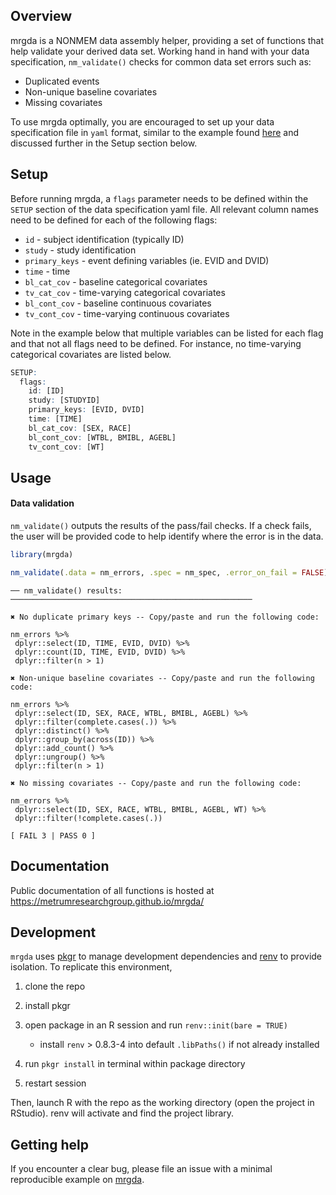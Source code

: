 
<!-- README.md is generated from README.Rmd. Please edit that file -->

## Overview

mrgda is a NONMEM data assembly helper, providing a set of functions
that help validate your derived data set. Working hand in hand with your
data specification, `nm_validate()` checks for common data set errors
such as:

-   Duplicated events
-   Non-unique baseline covariates
-   Missing covariates

To use mrgda optimally, you are encouraged to set up your data
specification file in `yaml` format, similar to the example found
[here](https://github.com/metrumresearchgroup/mrgda/blob/main/inst/derived/pk.yml)
and discussed further in the Setup section below.

## Setup

Before running mrgda, a `flags` parameter needs to be defined within the
`SETUP` section of the data specification yaml file. All relevant column
names need to be defined for each of the following flags:

-   `id` - subject identification (typically ID)
-   `study` - study identification
-   `primary_keys` - event defining variables (ie. EVID and DVID)
-   `time` - time
-   `bl_cat_cov` - baseline categorical covariates
-   `tv_cat_cov` - time-varying categorical covariates
-   `bl_cont_cov` - baseline continuous covariates
-   `tv_cont_cov` - time-varying continuous covariates

Note in the example below that multiple variables can be listed for each
flag and that not all flags need to be defined. For instance, no
time-varying categorical covariates are listed below.

``` r
SETUP:
  flags:
    id: [ID]
    study: [STUDYID]
    primary_keys: [EVID, DVID]
    time: [TIME]
    bl_cat_cov: [SEX, RACE]
    bl_cont_cov: [WTBL, BMIBL, AGEBL] 
    tv_cont_cov: [WT]
```

## Usage

#### Data validation

`nm_validate()` outputs the results of the pass/fail checks. If a check
fails, the user will be provided code to help identify where the error
is in the data.

``` r
library(mrgda)

nm_validate(.data = nm_errors, .spec = nm_spec, .error_on_fail = FALSE)
```

    ── nm_validate() results: ──────────────────────────────────────────────────────

    ✖ No duplicate primary keys -- Copy/paste and run the following code:

    nm_errors %>%
     dplyr::select(ID, TIME, EVID, DVID) %>%
     dplyr::count(ID, TIME, EVID, DVID) %>%
     dplyr::filter(n > 1)

    ✖ Non-unique baseline covariates -- Copy/paste and run the following code:

    nm_errors %>%
     dplyr::select(ID, SEX, RACE, WTBL, BMIBL, AGEBL) %>%
     dplyr::filter(complete.cases(.)) %>%
     dplyr::distinct() %>%
     dplyr::group_by(across(ID)) %>%
     dplyr::add_count() %>%
     dplyr::ungroup() %>%
     dplyr::filter(n > 1)

    ✖ No missing covariates -- Copy/paste and run the following code:

    nm_errors %>%
     dplyr::select(ID, SEX, RACE, WTBL, BMIBL, AGEBL, WT) %>%
     dplyr::filter(!complete.cases(.))

    [ FAIL 3 | PASS 0 ]

## Documentation

Public documentation of all functions is hosted at
<https://metrumresearchgroup.github.io/mrgda/>

## Development

`mrgda` uses [pkgr](https://github.com/metrumresearchgroup/pkgr) to
manage development dependencies and
[renv](https://rstudio.github.io/renv/) to provide isolation. To
replicate this environment,

1.  clone the repo

2.  install pkgr

3.  open package in an R session and run `renv::init(bare = TRUE)`

    -   install `renv` \> 0.8.3-4 into default `.libPaths()` if not
        already installed

4.  run `pkgr install` in terminal within package directory

5.  restart session

Then, launch R with the repo as the working directory (open the project
in RStudio). renv will activate and find the project library.

## Getting help

If you encounter a clear bug, please file an issue with a minimal
reproducible example on [mrgda](https://github.com/mrgda/issues).
